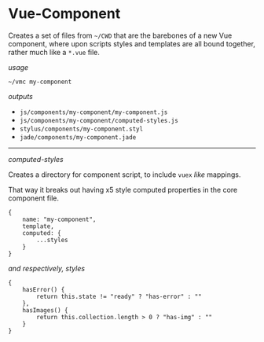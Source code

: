 # Vue-Component

Creates a set of files from `~/CWD` that are the barebones of a new Vue component, where upon scripts styles and templates are all bound together, rather much like a `*.vue` file.

_usage_

```
~/vmc my-component
```

_outputs_

* `js/components/my-component/my-component.js`
* `js/components/my-component/computed-styles.js`
* `stylus/components/my-component.styl`
* `jade/components/my-component.jade`

---

_computed-styles_

Creates a directory for component script, to include `vuex` _like_ mappings.

That way it breaks out having x5 style computed properties in the core component file.

```
{
    name: "my-component",
    template,
    computed: {
        ...styles
    }
}
```

_and respectively, styles_

```
{
    hasError() {
        return this.state != "ready" ? "has-error" : ""
    },
    hasImages() {
		return this.collection.length > 0 ? "has-img" : ""
	}
}
```

